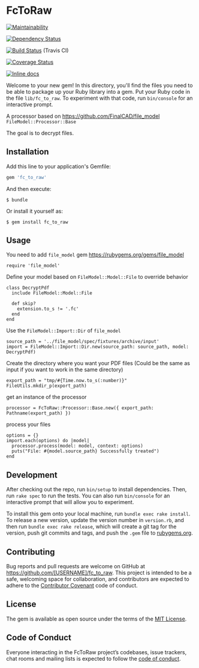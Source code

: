 # FcToRaw

[![Maintainability](https://api.codeclimate.com/v1/badges/b555e20a16d6c8776959/maintainability)](https://codeclimate.com/github/FinalCAD/fc_to_raw/maintainability)

[![Dependency Status](https://gemnasium.com/FinalCAD/fc_to_raw.svg)](https://gemnasium.com/FinalCAD/fc_to_raw)

[![Build Status](https://travis-ci.org/FinalCAD/fc_to_raw.svg?branch=master)](https://travis-ci.org/FinalCAD/fc_to_raw) (Travis CI)

[![Coverage Status](https://coveralls.io/repos/FinalCAD/fc_to_raw/badge.svg?branch=master&service=github)](https://coveralls.io/github/FinalCAD/fc_to_raw?branch=master)

[![Inline docs](http://inch-ci.org/github/FinalCAD/fc_to_raw.svg?branch=master)](http://inch-ci.org/github/FinalCAD/fc_to_raw)

Welcome to your new gem! In this directory, you'll find the files you need to be able to package up your Ruby library into a gem. Put your Ruby code in the file `lib/fc_to_raw`. To experiment with that code, run `bin/console` for an interactive prompt.

A processor based on https://github.com/FinalCAD/file_model `FileModel::Processor::Base`

The goal is to decrypt files.

## Installation

Add this line to your application's Gemfile:

```ruby
gem 'fc_to_raw'
```

And then execute:

    $ bundle

Or install it yourself as:

    $ gem install fc_to_raw

## Usage

You need to add `file_model` gem https://rubygems.org/gems/file_model

```
require 'file_model'
```

Define your model based on `FileModel::Model::File` to override behavior

```
class DecryptPdf
  include FileModel::Model::File

  def skip?
    extension.to_s != '.fc'
  end
end
```

Use the `FileModel::Import::Dir` of `file_model`

```
source_path = '../file_model/spec/fixtures/archive/input'
import = FileModel::Import::Dir.new(source_path: source_path, model: DecryptPdf)
```

Create the directory where you want your PDF files (Could be the same as input if you want to work in the same directory)

```
export_path = "tmp/#{Time.now.to_s(:number)}"
FileUtils.mkdir_p(export_path)
```

get an instance of the processor

```
processor = FcToRaw::Processor::Base.new({ export_path: Pathname(export_path) })
```

process your files

```
options = {}
import.each(options) do |model|
  processor.process(model: model, context: options)
  puts("File: #{model.source_path} Successfully treated")
end
```

## Development

After checking out the repo, run `bin/setup` to install dependencies. Then, run `rake spec` to run the tests. You can also run `bin/console` for an interactive prompt that will allow you to experiment.

To install this gem onto your local machine, run `bundle exec rake install`. To release a new version, update the version number in `version.rb`, and then run `bundle exec rake release`, which will create a git tag for the version, push git commits and tags, and push the `.gem` file to [rubygems.org](https://rubygems.org).

## Contributing

Bug reports and pull requests are welcome on GitHub at https://github.com/[USERNAME]/fc_to_raw. This project is intended to be a safe, welcoming space for collaboration, and contributors are expected to adhere to the [Contributor Covenant](http://contributor-covenant.org) code of conduct.

## License

The gem is available as open source under the terms of the [MIT License](https://opensource.org/licenses/MIT).

## Code of Conduct

Everyone interacting in the FcToRaw project’s codebases, issue trackers, chat rooms and mailing lists is expected to follow the [code of conduct](https://github.com/[USERNAME]/fc_to_raw/blob/master/CODE_OF_CONDUCT.md).
